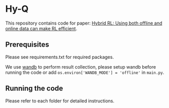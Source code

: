 # Hy-Q
This repository contains code for paper: [Hybrid RL: Using both offline and online data can make RL efficient](https://arxiv.org/abs/2210.06718). 

## Prerequisites
Please see requirements.txt for required packages.

We use [wandb](https://wandb.ai/home) to perform result collection, please setup wandb before running the code or add `os.environ['WANDB_MODE'] = 'offline'` in `main.py`.

## Running the code
Please refer to each folder for detailed instructions.
